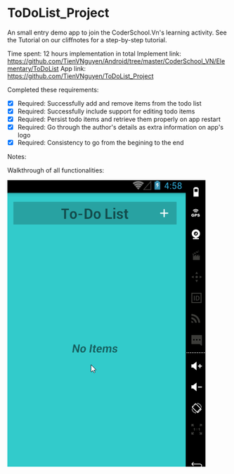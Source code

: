 # ToDoList_Project
An small entry demo app to join the CoderSchool.Vn's learning activity. See the Tutorial on our cliffnotes for a step-by-step tutorial.

Time spent: 12 hours implementation in total
Implement link: https://github.com/TienVNguyen/Android/tree/master/CoderSchool_VN/Elementary/ToDoList
App link: https://github.com/TienVNguyen/ToDoList_Project

Completed these requirements:

 * [x] Required: Successfully add and remove items from the todo list
 * [x] Required: Successfully include support for editing todo items
 * [x] Required: Persist todo items and retrieve them properly on app restart
 * [x] Required: Go through the author's details as extra information on app's logo
 * [x] Required: Consistency to go from the begining to the end
 
Notes:

Walkthrough of all functionalities:

![Video Walkthrough](anim_toDoList_project.gif)